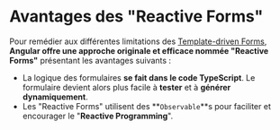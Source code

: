 # Avantages des "Reactive Forms"

Pour remédier aux différentes limitations des [Template-driven Forms](../template-driven-forms.md), **Angular offre une approche originale et efficace nommée "Reactive Forms"** présentant les avantages suivants :

* La logique des formulaires **se fait dans le code TypeScript**. Le formulaire devient alors plus facile à **tester** et à **générer dynamiquement**.
* Les "Reactive Forms" utilisent des **`Observable`**s pour faciliter et encourager le "**Reactive Programming**".

